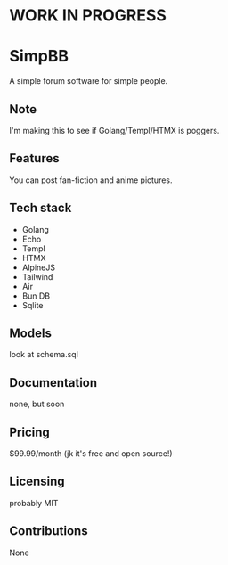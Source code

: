 # WORK IN PROGRESS

# SimpBB

A simple forum software for simple people. 

## Note

I'm making this to see if Golang/Templ/HTMX is poggers.

## Features

You can post fan-fiction and anime pictures.

## Tech stack

- Golang
- Echo
- Templ
- HTMX
- AlpineJS
- Tailwind
- Air
- Bun DB
- Sqlite

## Models

look at schema.sql

## Documentation

none, but soon

## Pricing

$99.99/month (jk it's free and open source!)

## Licensing

probably MIT

## Contributions

None